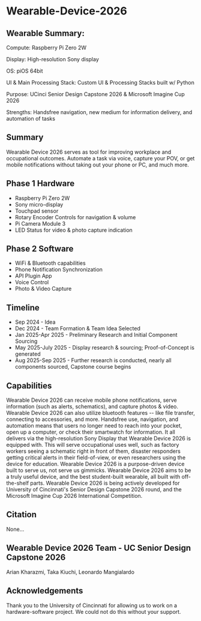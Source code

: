 # Wearable-Device-2026

## Wearable Summary:
Compute: Raspberry Pi Zero 2W

Display: High-resolution Sony display 

OS: piOS 64bit 

UI & Main Processing Stack: Custom UI & Processing Stacks built w/ Python

Purpose: UCinci Senior Design Capstone 2026 & Microsoft Imagine Cup 2026

Strengths: Handsfree navigation, new medium for information delivery, and automation of tasks


## Summary
Wearable Device 2026 serves as tool for improving workplace and occupational outcomes. Automate a task via voice, capture your POV, or get mobile notifications without taking out your phone or PC, and much more.

## Phase 1 Hardware
* Raspberry Pi Zero 2W
* Sony micro-display
* Touchpad sensor
* Rotary Encoder Controls for navigation & volume
* Pi Camera Module 3
* LED Status for video & photo capture indication

## Phase 2 Software
* WiFi & Bluetooth capabilities
* Phone Notification Synchronization
* API Plugin App
* Voice Control
* Photo & Video Capture

## Timeline
* Sep 2024 - Idea
* Dec 2024 - Team Formation & Team Idea Selected
* Jan 2025-Apr 2025 - Preliminary Research and Initial Component Sourcing
* May 2025-July 2025 - Display research & sourcing; Proof-of-Concept is generated
* Aug 2025-Sep 2025 - Further research is conducted, nearly all components sourced, Capstone course begins

## Capabilities
Wearable Device 2026 can receive mobile phone notifications, serve information (such as alerts, schematics), and capture photos & video. Wearable Device 2026 can also utilize bluetooth features -- like file transfer, connecting to accessories, and more. Handsfree use, navigation, and automation means that users no longer need to reach into your pocket, open up a computer, or check their smartwatch for information. It all delivers via the high-resolution Sony Display that Wearable Device 2026 is equipped with. This will serve occupational uses well, such as factory workers seeing a schematic right in front of them, disaster responders getting critical alerts in their field-of-view, or even researchers using the device for education. Wearable Device 2026 is a purpose-driven device built to serve us, not serve us gimmicks. Wearable Device 2026 aims to be a truly useful device, and the best student-built wearable, all built with off-the-shelf parts. Wearable Device 2026 is being actively developed for University of Cincinnati's Senior Design Capstone 2026 round, and the Microsoft Imagine Cup 2026 International Competition.

## Citation
None...

## Wearable Device 2026 Team - UC Senior Design Capstone 2026
Arian Kharazmi, Taka Kiuchi, Leonardo Mangialardo

## Acknowledgements
Thank you to the University of Cincinnati for allowing us to work on a hardware-software project. We could not do this without your support.
